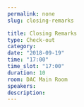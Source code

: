 ```yaml
---
permalink: none
slug: closing-remarks

title: Closing Remarks
type: Check-out
category:
date: "2018-09-19"
time: "17:00"
time_slot: "17:00"
duration: 10
room: DAC Main Room
speakers:
description:
---
```

